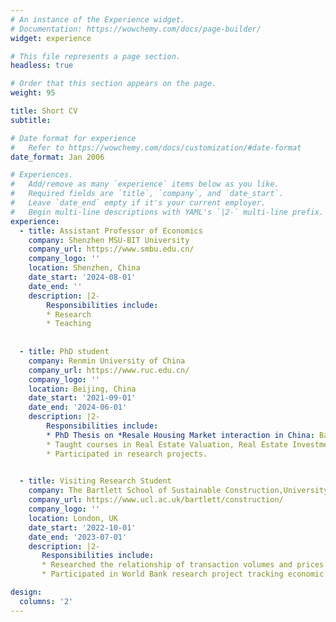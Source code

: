 ```yaml
---
# An instance of the Experience widget.
# Documentation: https://wowchemy.com/docs/page-builder/
widget: experience

# This file represents a page section.
headless: true

# Order that this section appears on the page.
weight: 95

title: Short CV
subtitle:

# Date format for experience
#   Refer to https://wowchemy.com/docs/customization/#date-format
date_format: Jan 2006

# Experiences.
#   Add/remove as many `experience` items below as you like.
#   Required fields are `title`, `company`, and `date_start`.
#   Leave `date_end` empty if it's your current employer.
#   Begin multi-line descriptions with YAML's `|2-` multi-line prefix.
experience:
  - title: Assistant Professor of Economics
    company: Shenzhen MSU-BIT University
    company_url: https://www.smbu.edu.cn/
    company_logo: ''
    location: Shenzhen, China
    date_start: '2024-08-01'
    date_end: ''
    description: |2-
        Responsibilities include:
        * Research
        * Teaching
        
  
  - title: PhD student 
    company: Renmin University of China
    company_url: https://www.ruc.edu.cn/
    company_logo: ''
    location: Beijing, China
    date_start: '2021-09-01'
    date_end: '2024-06-01'
    description: |2-
        Responsibilities include:
        * PhD Thesis on *Resale Housing Market interaction in China: Based on the Perspective of Regular Housing and Judicial Auction Housing*. 
        * Taught courses in Real Estate Valuation, Real Estate Investment Analysis.
        * Participated in research projects.
       

  - title: Visiting Research Student
    company: The Bartlett School of Sustainable Construction,University College London
    company_url: https://www.ucl.ac.uk/bartlett/construction/
    company_logo: ''
    location: London, UK
    date_start: '2022-10-01'
    date_end: '2023-07-01'
    description: |2-
       Responsibilities include:
       * Researched the relationship of transaction volumes and prices in UK housing market.
       * Participated in World Bank research project tracking economic activity in Ukraine.  

design:
  columns: '2'
---
```


